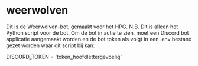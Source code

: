 # weerwolven

Dit is de Weerwolven-bot, gemaakt voor het HPG.
N.B. Dit is alleen het Python script voor de bot. Om de bot in actie te zien, moet een Discord bot applicatie aangemaakt worden en de bot token als volgt in een .env bestand gezet worden waar dit script bij kan:

DISCORD_TOKEN = 'token_hoofdlettergevoelig'

